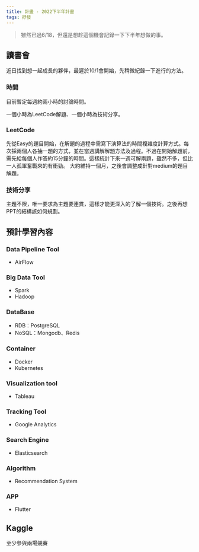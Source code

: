 ```yaml
---
title: 計畫 - 2022下半年計畫
tags: 抒發
---
```


> 雖然已過6/18，但還是想趁這個機會記錄一下下半年想做的事。

讀書會
-------------
近日找到想一起成長的夥伴，最遲於10/1會開始，先稍微紀錄一下進行的方法。

### 時間
目前暫定每週約兩小時的討論時間。

一個小時為LeetCode解題、一個小時為技術分享。


### LeetCode
先從Easy的題目開始，在解題的過程中需寫下演算法的時間複雜度計算方式。每次採兩個人各抽一題的方式，並在當週講解解題方法及過程。不過在開始解題前，需先給每個人作答約15分鐘的時間。這樣統計下來一週可解兩題，雖然不多，但比一人孤軍奮戰來的有衝勁。
大約維持一個月，之後會調整成針對medium的題目解題。

### 技術分享
主題不限，唯一要求為主題要連貫，這樣才能更深入的了解一個技術。之後再想PPT的結構該如何規劃。


預計學習內容
-------------
### Data Pipeline Tool
* AirFlow

### Big Data Tool
* Spark
* Hadoop

### DataBase
* RDB：PostgreSQL
* NoSQL：Mongodb、Redis

### Container
* Docker
* Kubernetes

### Visualization tool
* Tableau

### Tracking Tool
* Google Analytics

### Search Engine
* Elasticsearch

### Algorithm
* Recommendation System

### APP
* Flutter

Kaggle
-------------
至少參與兩場競賽


